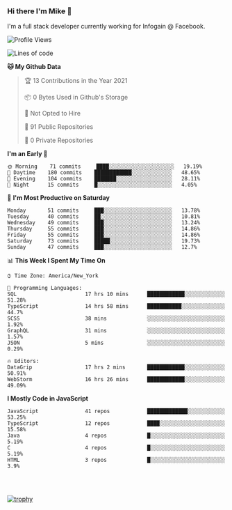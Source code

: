 ### Hi there I'm Mike 👋
I'm a full stack developer currently working for Infogain @ Facebook.

<!--START_SECTION:waka-->
![Profile Views](http://img.shields.io/badge/Profile%20Views-0-blue)

![Lines of code](https://img.shields.io/badge/From%20Hello%20World%20I%27ve%20Written-1.2%20million%20lines%20of%20code-blue)

**🐱 My Github Data** 

> 🏆 13 Contributions in the Year 2021
 > 
> 📦 0 Bytes Used in Github's Storage 
 > 
> 🚫 Not Opted to Hire
 > 
> 📜 91 Public Repositories 
 > 
> 🔑 0 Private Repositories  
 > 
**I'm an Early 🐤** 

```text
🌞 Morning    71 commits     ████░░░░░░░░░░░░░░░░░░░░░   19.19% 
🌆 Daytime    180 commits    ████████████░░░░░░░░░░░░░   48.65% 
🌃 Evening    104 commits    ███████░░░░░░░░░░░░░░░░░░   28.11% 
🌙 Night      15 commits     █░░░░░░░░░░░░░░░░░░░░░░░░   4.05%

```
📅 **I'm Most Productive on Saturday** 

```text
Monday       51 commits     ███░░░░░░░░░░░░░░░░░░░░░░   13.78% 
Tuesday      40 commits     ██░░░░░░░░░░░░░░░░░░░░░░░   10.81% 
Wednesday    49 commits     ███░░░░░░░░░░░░░░░░░░░░░░   13.24% 
Thursday     55 commits     ███░░░░░░░░░░░░░░░░░░░░░░   14.86% 
Friday       55 commits     ███░░░░░░░░░░░░░░░░░░░░░░   14.86% 
Saturday     73 commits     █████░░░░░░░░░░░░░░░░░░░░   19.73% 
Sunday       47 commits     ███░░░░░░░░░░░░░░░░░░░░░░   12.7%

```


📊 **This Week I Spent My Time On** 

```text
⌚︎ Time Zone: America/New_York

💬 Programming Languages: 
SQL                      17 hrs 10 mins      ████████████░░░░░░░░░░░░░   51.28% 
TypeScript               14 hrs 58 mins      ███████████░░░░░░░░░░░░░░   44.7% 
SCSS                     38 mins             ░░░░░░░░░░░░░░░░░░░░░░░░░   1.92% 
GraphQL                  31 mins             ░░░░░░░░░░░░░░░░░░░░░░░░░   1.57% 
JSON                     5 mins              ░░░░░░░░░░░░░░░░░░░░░░░░░   0.29%

🔥 Editors: 
DataGrip                 17 hrs 2 mins       ████████████░░░░░░░░░░░░░   50.91% 
WebStorm                 16 hrs 26 mins      ████████████░░░░░░░░░░░░░   49.09%

```

**I Mostly Code in JavaScript** 

```text
JavaScript               41 repos            █████████████░░░░░░░░░░░░   53.25% 
TypeScript               12 repos            ████░░░░░░░░░░░░░░░░░░░░░   15.58% 
Java                     4 repos             █░░░░░░░░░░░░░░░░░░░░░░░░   5.19% 
C                        4 repos             █░░░░░░░░░░░░░░░░░░░░░░░░   5.19% 
HTML                     3 repos             █░░░░░░░░░░░░░░░░░░░░░░░░   3.9%

```



<!--END_SECTION:waka-->

##### &nbsp;
[![trophy](https://github-profile-trophy.vercel.app/?username=uptonm&theme=dracula)](https://github.com/ryo-ma/github-profile-trophy)
